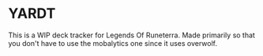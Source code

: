 # YARDT
This is a WIP deck tracker for Legends Of Runeterra. Made primarily so that you don't have to use the mobalytics one since it uses overwolf.
